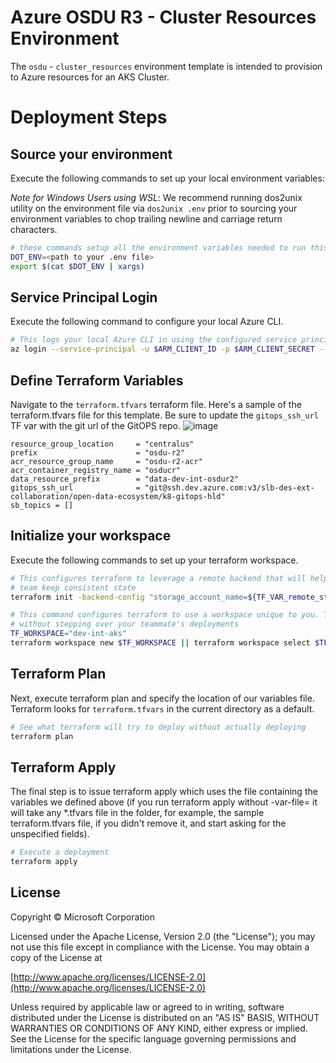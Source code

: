 # Azure OSDU R3 - Cluster Resources Environment

The `osdu` - `cluster_resources` environment template is intended to provision to Azure resources for an AKS Cluster. 


# Deployment Steps

## Source your environment 

Execute the following commands to set up your local environment variables:

*Note for Windows Users using WSL*: We recommend running dos2unix utility on the environment file via `dos2unix .env` prior to sourcing your environment variables to chop trailing newline and carriage return characters.

```bash
# these commands setup all the environment variables needed to run this template
DOT_ENV=<path to your .env file>
export $(cat $DOT_ENV | xargs)
```

## Service Principal Login

Execute the following command to configure your local Azure CLI.

```bash
# This logs your local Azure CLI in using the configured service principal.
az login --service-principal -u $ARM_CLIENT_ID -p $ARM_CLIENT_SECRET --tenant $ARM_TENANT_ID
```

## Define Terraform Variables

Navigate to the `terraform.tfvars` terraform file. Here's a sample of the terraform.tfvars file for this template. Be sure to update the `gitops_ssh_url` TF var with the git url of the GitOPS repo.
![image](images/ssh_clone.png)


```HCL
resource_group_location     = "centralus"
prefix                      = "osdu-r2"
acr_resource_group_name     = "osdu-r2-acr"
acr_container_registry_name = "osducr"
data_resource_prefix        = "data-dev-int-osdur2"
gitops_ssh_url              = "git@ssh.dev.azure.com:v3/slb-des-ext-collaboration/open-data-ecosystem/k8-gitops-hld"
sb_topics = []
```

## Initialize your workspace

Execute the following commands to set up your terraform workspace.

```bash
# This configures terraform to leverage a remote backend that will help you and your
# team keep consistent state
terraform init -backend-config "storage_account_name=${TF_VAR_remote_state_account}" -backend-config "container_name=${TF_VAR_remote_state_container}"

# This command configures terraform to use a workspace unique to you. This allows you to work
# without stepping over your teammate's deployments
TF_WORKSPACE="dev-int-aks"
terraform workspace new $TF_WORKSPACE || terraform workspace select $TF_WORKSPACE
```

## Terraform Plan

Next, execute terraform plan and specify the location of our variables file. Terraform looks for `terraform.tfvars` in the current directory as a default.

```bash
# See what terraform will try to deploy without actually deploying
terraform plan
```

## Terraform Apply

The final step is to issue terraform apply which uses the file containing the variables we defined above (if you run terraform apply without -var-file= it will take any *.tfvars file in the folder, for example, the sample terraform.tfvars file, if you didn't remove it, and start asking for the unspecified fields).

```bash
# Execute a deployment
terraform apply
```

## License
Copyright © Microsoft Corporation

Licensed under the Apache License, Version 2.0 (the "License");
you may not use this file except in compliance with the License.
You may obtain a copy of the License at 

[http://www.apache.org/licenses/LICENSE-2.0](http://www.apache.org/licenses/LICENSE-2.0)

Unless required by applicable law or agreed to in writing, software
distributed under the License is distributed on an "AS IS" BASIS,
WITHOUT WARRANTIES OR CONDITIONS OF ANY KIND, either express or implied.
See the License for the specific language governing permissions and
limitations under the License.